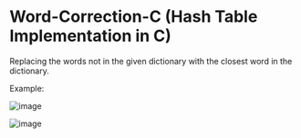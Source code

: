 # Word-Correction-C (Hash Table Implementation in C)
Replacing the words not in the given dictionary with the closest word in the dictionary. 

Example:

![image](https://user-images.githubusercontent.com/51292104/109627702-f1d90b00-7b52-11eb-8164-3fab6fa2196f.png)

![image](https://user-images.githubusercontent.com/51292104/109627915-2f3d9880-7b53-11eb-8b7c-42d12d6cc77d.png)

